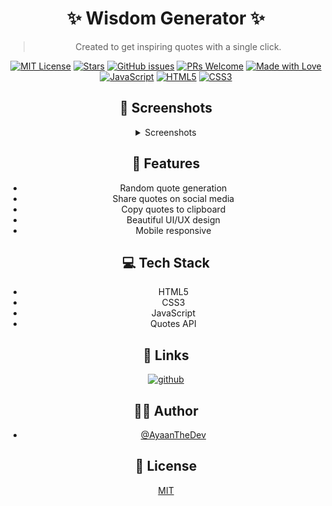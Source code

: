 <div align="center">

# ✨ Wisdom Generator ✨

> Created to get inspiring quotes with a single click.

[![MIT License](https://img.shields.io/badge/License-MIT-green.svg)](https://choosealicense.com/licenses/mit/)
[![Stars](https://img.shields.io/github/stars/ayaanthedev/Quote_Generator?style=social)](https://github.com/ayaanthedev/Quote_Generator/stargazers)
[![GitHub issues](https://img.shields.io/github/issues/ayaanthedev/Quote_Generator)](https://github.com/ayaanthedev/Quote_Generator/issues)
[![PRs Welcome](https://img.shields.io/badge/PRs-welcome-brightgreen.svg)](https://github.com/ayaanthedev/Quote_Generator/pulls)
[![Made with Love](https://img.shields.io/badge/Made%20with-Love-red.svg)](https://github.com/ayaanthedev)
[![JavaScript](https://img.shields.io/badge/JavaScript-F7DF1E?style=flat&logo=javascript&logoColor=black)](https://developer.mozilla.org/en-US/docs/Web/JavaScript)
[![HTML5](https://img.shields.io/badge/HTML5-E34F26?style=flat&logo=html5&logoColor=white)](https://developer.mozilla.org/en-US/docs/Web/HTML)
[![CSS3](https://img.shields.io/badge/CSS3-1572B6?style=flat&logo=css3&logoColor=white)](https://developer.mozilla.org/en-US/docs/Web/CSS)

## 📸 Screenshots

<details>

<summary>Screenshots</summary>


![App Screenshot](https://raw.githubusercontent.com/ayaanthedev/Quote_Generator/refs/heads/main/assets/screenshots/screenshot%201.png)

![App ScreenShot](https://raw.githubusercontent.com/ayaanthedev/Quote_Generator/refs/heads/main/assets/screenshots/screenshot%202.png)

![App ScreenShot](https://raw.githubusercontent.com/ayaanthedev/Quote_Generator/refs/heads/main/assets/screenshots/screen%20shot%203.png)

![App ScreenShot](https://raw.githubusercontent.com/ayaanthedev/Quote_Generator/refs/heads/main/assets/screenshots/screen%20shot%204.png)

</details>








## 🚀 Features

- Random quote generation
- Share quotes on social media
- Copy quotes to clipboard
- Beautiful UI/UX design
- Mobile responsive

## 💻 Tech Stack

- HTML5
- CSS3
- JavaScript
- Quotes API

## 🔗 Links


[![github](https://img.shields.io/badge/GitHub-100000?style=for-the-badge&logo=github&logoColor=white)](https://github.com/ayaanthedev)
## 👨‍💻 Author

- [@AyaanTheDev](https://www.github.com/ayaanthedev)

## 📄 License

[MIT](https://choosealicense.com/licenses/mit/)

</div>